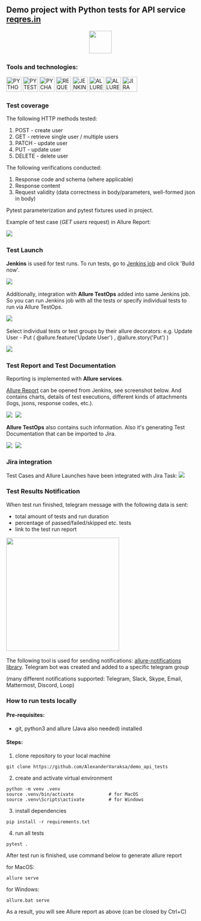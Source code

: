 ## Demo project with Python tests for API service [reqres.in](https://reqres.in/) 

<p align="center">
<img src="readme_images/logo_reqres.png" height="60"/>&nbsp;
</p>

### Tools and technologies:
<p>
<a href="https://www.python.org/"><img src="readme_images/technologies/python.png" width="40" height="40"  alt="PYTHON"/></a>
<a href="https://docs.pytest.org/en/"><img src="readme_images/technologies/pytest.png" width="40" height="40"  alt="PYTEST"/></a>
<a href="https://www.jetbrains.com/pycharm/"><img src="readme_images/technologies/pycharm.png" width="40" height="40"  alt="PYCHARM"/></a>
<a href="https://pypi.org/project/requests/"><img src="readme_images/technologies/requests.png" width="40" height="40"  alt="REQUESTS"/></a>
<a href="https://www.jenkins.io/"><img src="readme_images/technologies/jenkins.png" width="40" height="40"  alt="JENKINS"/></a>
<a href="https://allurereport.org/"><img src="readme_images/technologies/allure_report.png" width="40" height="40"  alt="ALLUREREPORT"/></a>
<a href="https://qameta.io/"><img src="readme_images/technologies/allure_testops.png" width="40" height="40"  alt="ALLURETESTOPS"/></a>
<a href="https://www.atlassian.com/software/jira"><img src="readme_images/technologies/jira.png" width="40" height="40"  alt="JIRA"/></a>
</p>

### Test coverage

The following HTTP methods tested:
1. POST - create user
2. GET - retrieve single user / multiple users
3. PATCH - update user
4. PUT - update user
5. DELETE - delete user


The following verifications conducted:
1. Response code and schema (where applicable)
2. Response content
3. Request validity (data correctness in body/parameters, well-formed json in body)

Pytest parameterization and pytest fixtures used in project.

Example of test case (*GET users* request) in Allure Report:

<img src="readme_images/reqres_test_example.png" />&nbsp;

### Test Launch
**Jenkins** is used for test runs.
To run tests, go to [Jenkins job](https://jenkins.autotests.cloud/job/006_alexanderv_demo_API_Allure_TestOps/) and click 'Build now'.

<img src="readme_images/reqres_jenkins_job.png"/>&nbsp;

Additionally, integration with **Allure TestOps** added into same Jenkins job.
So you can run Jenkins job with all the tests or specify individual tests to run via Allure TestOps.

<img src="readme_images/reqres_testops_3.png"/>&nbsp;

Select individual tests or test groups by their allure decorators: e.g. Update User - Put
( @allure.feature('Update User') , @allure.story('Put') )

<img src="readme_images/reqres_testops_4.png"/>&nbsp;

### Test Report and Test Documentation

Reporting is implemented with **Allure services**.

[Allure Report](https://jenkins.autotests.cloud/job/006_alexanderv_demo_API/34/allure/) can be opened from Jenkins, see screenshot below. And contains charts, details of test executions, different kinds of attachments (logs, jsons, response codes, etc.).

<img src="readme_images/reqres_allure_1.png"/>&nbsp;
<img src="readme_images/reqres_allure_2.png"/>&nbsp;

**Allure TestOps** also contains such information. 
Also it's generating Test Documentation that can be imported to Jira.
    
<img src="readme_images/reqres_testops_1.png"/>&nbsp;
<img src="readme_images/reqres_testops_2.png"/>&nbsp;

### Jira integration

Test Cases and Allure Launches have been integrated with Jira Task:
<img src="readme_images/reqres_jira.png"/>&nbsp;

### Test Results Notification
When test run finished, telegram message with the following data is sent:

* total amount of tests and run duration
* percentage of passed/failed/skipped etc. tests
* link to the test run report

<img src="readme_images/reqres_telegram.png" height="300"/>&nbsp;

The following tool is used for sending notifications: [allure-notifications library](https://github.com/qa-guru/allure-notifications).
Telegram bot was created and added to a specific telegram group

(many different notifications supported: Telegram, Slack, Skype, Email, Mattermost, Discord, Loop)

### How to run tests locally

#### Pre-requisites:
* git, python3 and allure (Java also needed) installed

#### Steps:
1. clone repository to your local machine
~~~
git clone https://github.com/AlexanderVaraksa/demo_api_tests
~~~
2. create and activate virtual environment 
~~~
python -m venv .venv
source .venv/bin/activate             # for MacOS
source .venv\Scripts\activate         # for Windows
~~~
3. install dependencies
~~~
pip install -r requirements.txt
~~~
4. run all tests
~~~
pytest .
~~~

After test run is finished, use command below to generate allure report

for MacOS:
~~~
allure serve
~~~

for Windows:
~~~
allure.bat serve
~~~
As a result, you will see Allure report as above
(can be closed by Ctrl+C)
